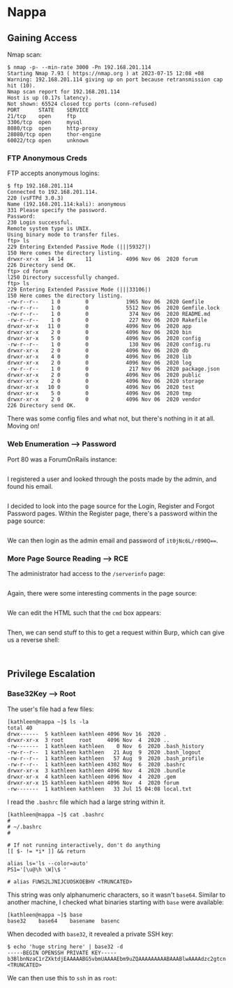 # Nappa

## Gaining Access

Nmap scan:

```
$ nmap -p- --min-rate 3000 -Pn 192.168.201.114
Starting Nmap 7.93 ( https://nmap.org ) at 2023-07-15 12:08 +08
Warning: 192.168.201.114 giving up on port because retransmission cap hit (10).
Nmap scan report for 192.168.201.114
Host is up (0.17s latency).
Not shown: 65524 closed tcp ports (conn-refused)
PORT      STATE    SERVICE
21/tcp    open     ftp
3306/tcp  open     mysql
8080/tcp  open     http-proxy
28080/tcp open     thor-engine
60022/tcp open     unknown
```

### FTP Anonymous Creds

FTP accepts anonymous logins:

```
$ ftp 192.168.201.114                       
Connected to 192.168.201.114.
220 (vsFTPd 3.0.3)
Name (192.168.201.114:kali): anonymous
331 Please specify the password.
Password: 
230 Login successful.
Remote system type is UNIX.
Using binary mode to transfer files.
ftp> ls
229 Entering Extended Passive Mode (|||59327|)
150 Here comes the directory listing.
drwxr-xr-x   14 14       11           4096 Nov 06  2020 forum
226 Directory send OK.
ftp> cd forum
l250 Directory successfully changed.
ftp> ls
229 Entering Extended Passive Mode (|||33106|)
150 Here comes the directory listing.
-rw-r--r--    1 0        0            1965 Nov 06  2020 Gemfile
-rw-r--r--    1 0        0            5512 Nov 06  2020 Gemfile.lock
-rw-r--r--    1 0        0             374 Nov 06  2020 README.md
-rw-r--r--    1 0        0             227 Nov 06  2020 Rakefile
drwxr-xr-x   11 0        0            4096 Nov 06  2020 app
drwxr-xr-x    2 0        0            4096 Nov 06  2020 bin
drwxr-xr-x    5 0        0            4096 Nov 06  2020 config
-rw-r--r--    1 0        0             130 Nov 06  2020 config.ru
drwxr-xr-x    2 0        0            4096 Nov 06  2020 db
drwxr-xr-x    4 0        0            4096 Nov 06  2020 lib
drwxr-xr-x    2 0        0            4096 Nov 06  2020 log
-rw-r--r--    1 0        0             217 Nov 06  2020 package.json
drwxr-xr-x    2 0        0            4096 Nov 06  2020 public
drwxr-xr-x    2 0        0            4096 Nov 06  2020 storage
drwxr-xr-x   10 0        0            4096 Nov 06  2020 test
drwxr-xr-x    5 0        0            4096 Nov 06  2020 tmp
drwxr-xr-x    2 0        0            4096 Nov 06  2020 vendor
226 Directory send OK.
```

There was some config files and what not, but there's nothing in it at all. Moving on!

### Web Enumeration --> Password

Port 80 was a ForumOnRails instance:

<figure><img src="../../../.gitbook/assets/image (11) (2).png" alt=""><figcaption></figcaption></figure>

I registered a user and looked through the posts made by the admin, and found his email.

<figure><img src="../../../.gitbook/assets/image (8) (12).png" alt=""><figcaption></figcaption></figure>

I decided to look into the page source for the Login, Register and Forgot Password pages. Within the Register page, there's a password within the page source:

<figure><img src="../../../.gitbook/assets/image (14) (7).png" alt=""><figcaption></figcaption></figure>

We can then login as the admin email and password of `it0jNc6L/r090Q==`.&#x20;

### More Page Source Reading --> RCE

The administrator had access to the `/serverinfo` page:

<figure><img src="../../../.gitbook/assets/image (15) (1) (2).png" alt=""><figcaption></figcaption></figure>

Again, there were some interesting comments in the page source:

<figure><img src="../../../.gitbook/assets/image (67).png" alt=""><figcaption></figcaption></figure>

We can edit the HTML such that the `cmd` box appears:

<figure><img src="../../../.gitbook/assets/image (38).png" alt=""><figcaption></figcaption></figure>

Then, we can send stuff to this to get a request within Burp, which can give us a reverse shell:

<figure><img src="../../../.gitbook/assets/image (69).png" alt=""><figcaption></figcaption></figure>

<figure><img src="../../../.gitbook/assets/image (23) (1).png" alt=""><figcaption></figcaption></figure>

## Privilege Escalation

### Base32Key --> Root

The user's file had a few files:

```
[kathleen@nappa ~]$ ls -la
total 40
drwx------  5 kathleen kathleen 4096 Nov 16  2020 .
drwxr-xr-x  3 root     root     4096 Nov  4  2020 ..
-rw-------  1 kathleen kathleen    0 Nov  6  2020 .bash_history
-rw-r--r--  1 kathleen kathleen   21 Aug  9  2020 .bash_logout
-rw-r--r--  1 kathleen kathleen   57 Aug  9  2020 .bash_profile
-rw-r--r--  1 kathleen kathleen 4302 Nov  6  2020 .bashrc
drwxr-xr-x  3 kathleen kathleen 4096 Nov  4  2020 .bundle
drwxr-xr-x  4 kathleen kathleen 4096 Nov  4  2020 .gem
drwxr-xr-x 15 kathleen kathleen 4096 Nov  4  2020 forum
-rw-------  1 kathleen kathleen   33 Jul 15 04:08 local.txt
```

I read the `.bashrc` file which had a large string within it.&#x20;

```
[kathleen@nappa ~]$ cat .bashrc
#
# ~/.bashrc
#

# If not running interactively, don't do anything
[[ $- != *i* ]] && return

alias ls='ls --color=auto'
PS1='[\u@\h \W]\$ '

# alias FUWS2LJNIJCUOSKOEBHV <TRUNCATED>
```

This string was only alphanumeric characters, so it wasn't `base64`. Similar to another machine, I checked what binaries starting with `base` were available:

```
[kathleen@nappa ~]$ base
base32    base64    basename  basenc
```

When decoded with `base32`, it revealed a private SSH key:

```
$ echo 'huge string here' | base32 -d
-----BEGIN OPENSSH PRIVATE KEY-----
b3BlbnNzaC1rZXktdjEAAAAABG5vbmUAAAAEbm9uZQAAAAAAAAABAAABlwAAAAdzc2gtcn
<TRUNCATED>
```

We can then use this to `ssh` in as `root`:

<figure><img src="../../../.gitbook/assets/image (14).png" alt=""><figcaption></figcaption></figure>

